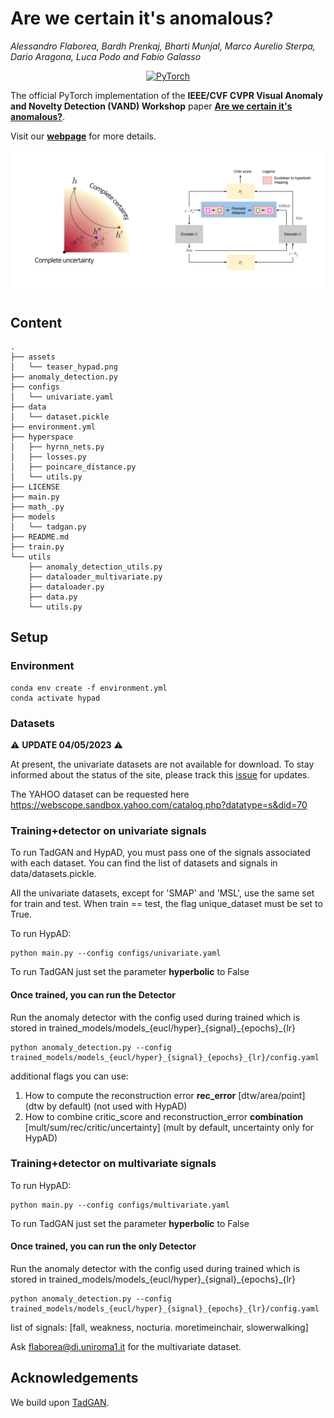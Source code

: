 # Are we certain it's anomalous?
_Alessandro Flaborea, Bardh Prenkaj, Bharti Munjal, Marco Aurelio Sterpa, Dario Aragona, Luca Podo and Fabio Galasso_

<p align="center">
    <a href="https://pytorch.org/get-started/locally/"><img alt="PyTorch" src="https://img.shields.io/badge/-PyTorch-red?logo=pytorch&labelColor=gray"></a>
</p>

The official PyTorch implementation of the **IEEE/CVF CVPR Visual Anomaly and Novelty Detection (VAND) Workshop** paper [**Are we certain it's anomalous?**](https://openaccess.thecvf.com/content/CVPR2023W/VAND/papers/Flaborea_Are_We_Certain_Its_Anomalous_CVPRW_2023_paper.pdf).

Visit our [**webpage**](https://www.pinlab.org/hypad) for more details.

![teaser](assets/teaser_hypad.png)

## Content
```
.
├── assets
│   └── teaser_hypad.png
├── anomaly_detection.py
├── configs
│   └── univariate.yaml
├── data
│   └── dataset.pickle
├── environment.yml
├── hyperspace
│   ├── hyrnn_nets.py
│   ├── losses.py
│   ├── poincare_distance.py
│   └── utils.py
├── LICENSE
├── main.py
├── math_.py
├── models
│   └── tadgan.py
├── README.md
├── train.py
└── utils
    ├── anomaly_detection_utils.py
    ├── dataloader_multivariate.py
    ├── dataloader.py
    ├── data.py
    └── utils.py
```
## Setup
### Environment
```
conda env create -f environment.yml
conda activate hypad
```

### Datasets
:warning: **UPDATE 04/05/2023** :warning:

At present, the univariate datasets are not available for download. To stay informed about the status of the site, please track this [issue](https://github.com/sintel-dev/Orion/issues/415) for updates.

The YAHOO dataset can be requested here https://webscope.sandbox.yahoo.com/catalog.php?datatype=s&did=70



### **Training+detector** on univariate signals 

To run TadGAN and HypAD, you must pass one of the signals associated with each dataset. 
You can find the list of datasets and signals in data/datasets.pickle.

All the univariate datasets, except for 'SMAP' and 'MSL', use the same set for train and test. 
When train == test, the flag unique_dataset must be set to True. 

To run HypAD:
```
python main.py --config configs/univariate.yaml
```
To run TadGAN just set the parameter **hyperbolic** to False


#### Once trained, you can run the **Detector**

Run the anomaly detector with the config used during trained which is stored in trained_models/models_{eucl/hyper}\_{signal}\_{epochs}_{lr}
```
python anomaly_detection.py --config trained_models/models_{eucl/hyper}_{signal}_{epochs}_{lr}/config.yaml
```
additional flags you can use:
1. How to compute the reconstruction error **rec_error** [dtw/area/point] (dtw by default) (not used with HypAD)
2. How to combine critic_score and reconstruction_error **combination** [mult/sum/rec/critic/uncertainty] (mult by default, uncertainty only for HypAD)


### **Training+detector** on multivariate signals 

To run HypAD:
```
python main.py --config configs/multivariate.yaml
```
To run TadGAN just set the parameter **hyperbolic** to False


#### Once trained, you can run the only **Detector**

Run the anomaly detector with the config used during trained which is stored in trained_models/models_{eucl/hyper}\_{signal}\_{epochs}_{lr}
```
python anomaly_detection.py --config trained_models/models_{eucl/hyper}_{signal}_{epochs}_{lr}/config.yaml
```
list of signals: [fall, weakness, nocturia. moretimeinchair, slowerwalking]

Ask flaborea@di.uniroma1.it for the multivariate dataset.




## Acknowledgements
We build upon [TadGAN](https://arxiv.org/abs/2009.07769).




